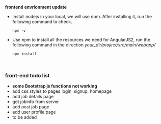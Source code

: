**frontend envrionment update**

- Install nodejs in your local, we will use npm. After installing it, run the following command to check.

  ```shell
  npm -v
  ```

- Use npm to install all the resources we need for AngularJS2, run the following command in the direction *your_dir/project/src/main/webapp/*

  ```shell
  npm install
  ```

  ​


### front-end todo list

- **some Bootstrap js functions not working**
- add css styles to pages login, signup, homepage
- add job details page
- get jobinfo from server
- add post job page
- add user profile page
- to be added